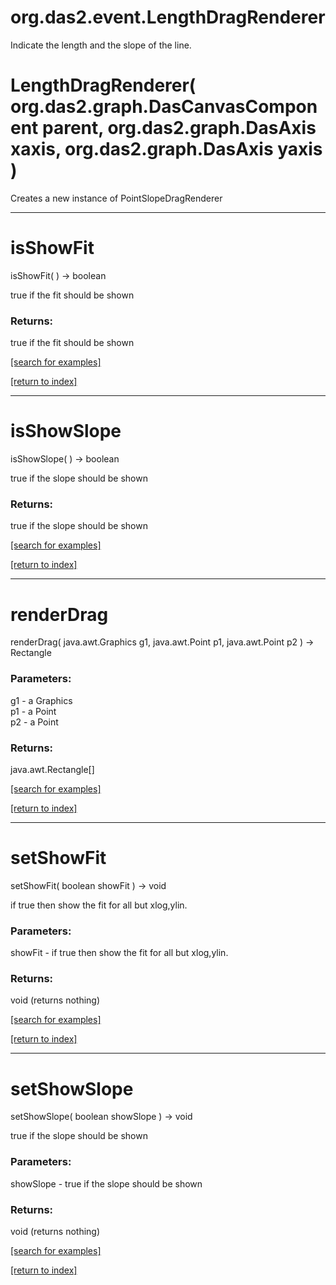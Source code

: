 # org.das2.event.LengthDragRenderer

Indicate the length and the slope of the line.

# LengthDragRenderer( org.das2.graph.DasCanvasComponent parent, org.das2.graph.DasAxis xaxis, org.das2.graph.DasAxis yaxis )
Creates a new instance of PointSlopeDragRenderer

***
<a name="isShowFit"></a>
# isShowFit
isShowFit(  ) &rarr; boolean

true if the fit should be shown

### Returns:
true if the fit should be shown

<a href="https://github.com/autoplot/dev/search?q=isShowFit&unscoped_q=isShowFit">[search for examples]</a>

<a href="https://github.com/autoplot/documentation/blob/master/javadoc/index-all.md">[return to index]</a>

***
<a name="isShowSlope"></a>
# isShowSlope
isShowSlope(  ) &rarr; boolean

true if the slope should be shown

### Returns:
true if the slope should be shown

<a href="https://github.com/autoplot/dev/search?q=isShowSlope&unscoped_q=isShowSlope">[search for examples]</a>

<a href="https://github.com/autoplot/documentation/blob/master/javadoc/index-all.md">[return to index]</a>

***
<a name="renderDrag"></a>
# renderDrag
renderDrag( java.awt.Graphics g1, java.awt.Point p1, java.awt.Point p2 ) &rarr; Rectangle



### Parameters:
g1 - a Graphics
<br>p1 - a Point
<br>p2 - a Point

### Returns:
java.awt.Rectangle[]


<a href="https://github.com/autoplot/dev/search?q=renderDrag&unscoped_q=renderDrag">[search for examples]</a>

<a href="https://github.com/autoplot/documentation/blob/master/javadoc/index-all.md">[return to index]</a>

***
<a name="setShowFit"></a>
# setShowFit
setShowFit( boolean showFit ) &rarr; void

if true then show the fit for all but xlog,ylin.

### Parameters:
showFit - if true then show the fit for all but xlog,ylin.

### Returns:
void (returns nothing)


<a href="https://github.com/autoplot/dev/search?q=setShowFit&unscoped_q=setShowFit">[search for examples]</a>

<a href="https://github.com/autoplot/documentation/blob/master/javadoc/index-all.md">[return to index]</a>

***
<a name="setShowSlope"></a>
# setShowSlope
setShowSlope( boolean showSlope ) &rarr; void

true if the slope should be shown

### Parameters:
showSlope - true if the slope should be shown

### Returns:
void (returns nothing)


<a href="https://github.com/autoplot/dev/search?q=setShowSlope&unscoped_q=setShowSlope">[search for examples]</a>

<a href="https://github.com/autoplot/documentation/blob/master/javadoc/index-all.md">[return to index]</a>


